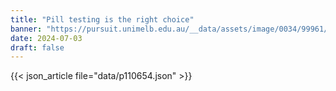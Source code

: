 ```yaml
---
title: "Pill testing is the right choice"
banner: "https://pursuit.unimelb.edu.au/__data/assets/image/0034/99961/varieties/375w.jpg"
date: 2024-07-03
draft: false
---
```


{{< json_article file="data/p110654.json" >}}